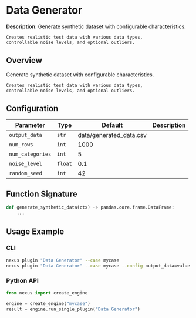 # Data Generator

**Description**: 
    Generate synthetic dataset with configurable characteristics.

    Creates realistic test data with various data types,
    controllable noise levels, and optional outliers.
    

## Overview

Generate synthetic dataset with configurable characteristics.

    Creates realistic test data with various data types,
    controllable noise levels, and optional outliers.

## Configuration

| Parameter | Type | Default | Description |
|-----------|------|---------|-------------|
| `output_data` | `str` | data/generated_data.csv |  |
| `num_rows` | `int` | 1000 |  |
| `num_categories` | `int` | 5 |  |
| `noise_level` | `float` | 0.1 |  |
| `random_seed` | `int` | 42 |  |

## Function Signature

```python
def generate_synthetic_data(ctx) -> pandas.core.frame.DataFrame:
    ...
```

## Usage Example

### CLI
```bash
nexus plugin "Data Generator" --case mycase
nexus plugin "Data Generator" --case mycase --config output_data=value
```

### Python API
```python
from nexus import create_engine

engine = create_engine("mycase")
result = engine.run_single_plugin("Data Generator")
```
